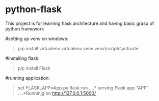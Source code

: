 # python-flask
This project is for learning flask architecture and having basic grasp of python framework

#setting up venv on windows:
>pip install virtualenv
>virtualenv venv
>venv\scripts\activate

#installing flask:
>pip install Flask

#running application:
>set FLASK_APP=App.py
>flask run
....* serving Flask app "APP"
....*Runninjg on http://127.0.0.1:5000/


